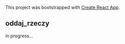 This project was bootstrapped with [Create React App](https://github.com/facebook/create-react-app).

## oddaj_rzeczy

in progress...